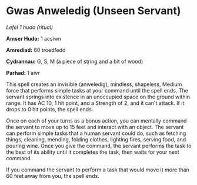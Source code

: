 # Gwas Anweledig (Unseen Servant)

*Lefel 1 hudo (ritual)*

**Amser Hudo:** 1 acsiwn

**Amrediad:** 60 troedfedd

**Cydrannau:** G, S, M (a piece of string and a bit of wood)

**Parhad:** 1 awr

This spell creates an invisible (anweledig), mindless, shapeless, Medium force that performs simple tasks at your command until the spell ends. The servant springs into existence in an unoccupied space on the ground within range. It has AC 10, 1 hit point, and a Strength of 2, and it can't attack. If it drops to 0 hit points, the spell ends.

Once on each of your turns as a bonus action, you can mentally command the servant to move up to 15 feet and interact with an object. The servant can perform simple tasks that a human servant could do, such as fetching things, cleaning, mending, folding clothes, lighting fires, serving food, and pouring wine. Once you give the command, the servant performs the task to the best of its ability until it completes the task, then waits for your next command.

If you command the servant to perform a task that would move it more than 60 feet away from you, the spell ends.